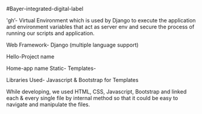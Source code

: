 #Bayer-integrated-digital-label


'gh’-
Virtual Environment which is used by Django to execute the application and environment variables that act as server env and secure the process of running our scripts and application.

Web Framework-
Django (multiple language support)

Hello-Project name

Home-app name
Static-
Templates-

Libraries Used-
Javascript & Bootstrap for Templates

While developing, we used HTML, CSS, Javascript, Bootstrap and linked each & every single file by internal method so that it could be easy to navigate and manipulate the files. 
